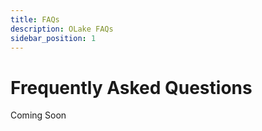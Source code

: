 ```yaml
---
title: FAQs
description: OLake FAQs
sidebar_position: 1
---
```


# Frequently Asked Questions

Coming Soon